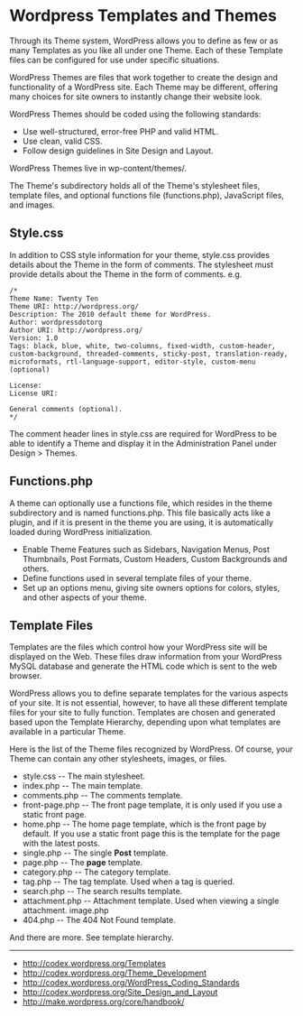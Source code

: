 # Wordpress Templates and Themes

Through its Theme system, WordPress allows you to define as few or as many Templates as you like all under one Theme. Each of these Template files can be configured for use under specific situations.

WordPress Themes are files that work together to create the design and functionality of a WordPress site. Each Theme may be different, offering many choices for site owners to instantly change their website look.

WordPress Themes should be coded using the following standards:

* Use well-structured, error-free PHP and valid HTML.
* Use clean, valid CSS. 
* Follow design guidelines in Site Design and Layout.

WordPress Themes live in wp-content/themes/. 

The Theme's subdirectory holds all of the Theme's stylesheet files, template files, and optional functions file (functions.php), JavaScript files, and images.

## Style.css

In addition to CSS style information for your theme, style.css provides details about the Theme in the form of comments. The stylesheet must provide details about the Theme in the form of comments. e.g.

    /*
    Theme Name: Twenty Ten
    Theme URI: http://wordpress.org/
    Description: The 2010 default theme for WordPress.
    Author: wordpressdotorg
    Author URI: http://wordpress.org/
    Version: 1.0
    Tags: black, blue, white, two-columns, fixed-width, custom-header, custom-background, threaded-comments, sticky-post, translation-ready, microformats, rtl-language-support, editor-style, custom-menu (optional)
    
    License:
    License URI:
    
    General comments (optional).
    */

The comment header lines in style.css are required for WordPress to be able to identify a Theme and display it in the Administration Panel under Design > Themes.

## Functions.php

A theme can optionally use a functions file, which resides in the theme subdirectory and is named functions.php. This file basically acts like a plugin, and if it is present in the theme you are using, it is automatically loaded during WordPress initialization.

* Enable Theme Features such as Sidebars, Navigation Menus, Post Thumbnails, Post Formats, Custom Headers, Custom Backgrounds and others.
* Define functions used in several template files of your theme.
* Set up an options menu, giving site owners options for colors, styles, and other aspects of your theme.

## Template Files

Templates are the files which control how your WordPress site will be displayed on the Web. These files draw information from your WordPress MySQL database and generate the HTML code which is sent to the web browser. 

WordPress allows you to define separate templates for the various aspects of your site. It is not essential, however, to have all these different template files for your site to fully function. Templates are chosen and generated based upon the Template Hierarchy, depending upon what templates are available in a particular Theme.

Here is the list of the Theme files recognized by WordPress. Of course, your Theme can contain any other stylesheets, images, or files.

* style.css -- The main stylesheet. 
* index.php -- The main template. 
* comments.php -- The comments template.
* front-page.php -- The front page template, it is only used if you use a static front page.
* home.php -- The home page template, which is the front page by default. If you use a static front page this is the template for the page with the latest posts.
* single.php -- The single **Post** template.
* page.php -- The **page** template.
* category.php -- The category template.
* tag.php -- The tag template. Used when a tag is queried.
* search.php -- The search results template. 
* attachment.php -- Attachment template. Used when viewing a single attachment.
image.php
* 404.php -- The 404 Not Found template. 

And there are more. See template hierarchy.


----------------
* http://codex.wordpress.org/Templates
* http://codex.wordpress.org/Theme_Development
* http://codex.wordpress.org/WordPress_Coding_Standards
* http://codex.wordpress.org/Site_Design_and_Layout
* http://make.wordpress.org/core/handbook/

